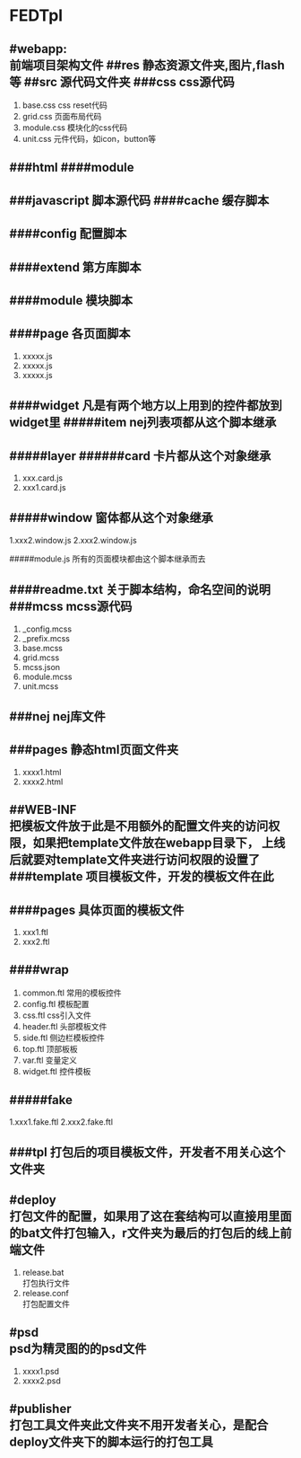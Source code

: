 
FEDTpl
======
#webapp:       
前端项目架构文件
##res
静态资源文件夹,图片,flash等
##src
源代码文件夹
###css
css源代码
----------------------------------------------------------------------------------------------------
1. base.css
css  reset代码
2. grid.css
页面布局代码
3. module.css
模块化的css代码
4. unit.css
元件代码，如icon，button等


###html
####module
----------------------------------------------------------------------------------------------------
###javascript
脚本源代码
####cache
缓存脚本
----------------------------------------------------------------------------------------------------
####config
配置脚本
----------------------------------------------------------------------------------------------------
####extend
第方库脚本
----------------------------------------------------------------------------------------------------
####module
模块脚本
----------------------------------------------------------------------------------------------------
####page
各页面脚本
----------------------------------------------------------------------------------------------------
1. xxxxx.js
2. xxxxx.js
3. xxxxx.js

####widget
凡是有两个地方以上用到的控件都放到widget里
#####item
nej列表项都从这个脚本继承
----------------------------------------------------------------------------------------------------
#####layer
######card
卡片都从这个对象继承
----------------------------------------------------------------------------------------------------
1. xxx.card.js
2. xxx1.card.js

#####window
窗体都从这个对象继承
----------------------------------------------------------------------------------------------------
1.xxx2.window.js
2.xxx2.window.js

#####module.js
所有的页面模块都由这个脚本继承而去

####readme.txt
关于脚本结构，命名空间的说明
###mcss
mcss源代码
----------------------------------------------------------------------------------------------------
1. _config.mcss
2. _prefix.mcss
3. base.mcss
4. grid.mcss
5. mcss.json
6. module.mcss
7. unit.mcss

###nej
nej库文件
----------------------------------------------------------------------------------------------------

###pages 
静态html页面文件夹
----------------------------------------------------------------------------------------------------
1. xxxx1.html
2. xxxx2.html

##WEB-INF         
把模板文件放于此是不用额外的配置文件夹的访问权限，如果把template文件放在webapp目录下，                上线后就要对template文件夹进行访问权限的设置了
###template
项目模板文件，开发的模板文件在此
----------------------------------------------------------------------------------------------------
####pages
具体页面的模板文件
----------------------------------------------------------------------------------------------------
1. xxx1.ftl
2. xxx2.ftl

####wrap
----------------------------------------------------------------------------------------------------
1. common.ftl 常用的模板控件
2. config.ftl 模板配置
3. css.ftl    css引入文件
4. header.ftl 头部模板文件
5. side.ftl   侧边栏模板控件
6. top.ftl    顶部板板
7. var.ftl    变量定义
8. widget.ftl 控件模板

#####fake
----------------------------------------------------------------------------------------------------
1.xxx1.fake.ftl
2.xxx2.fake.ftl

###tpl
打包后的项目模板文件，开发者不用关心这个文件夹
----------------------------------------------------------------------------------------------------
#deploy		      
打包文件的配置，如果用了这在套结构可以直接用里面的bat文件打包输入，r文件夹为最后的打包后的线上前端文件
----------------------------------------------------------------------------------------------------
1. release.bat	
打包执行文件
2. release.conf	  
打包配置文件

#psd		        
psd为精灵图的的psd文件
----------------------------------------------------------------------------------------------------
1. xxxx1.psd
2. xxxx2.psd

#publisher       
打包工具文件夹此文件夹不用开发者关心，是配合deploy文件夹下的脚本运行的打包工具
----------------------------------------------------------------------------------------------------





